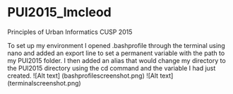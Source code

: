 # PUI2015_lmcleod
Principles of Urban Informatics CUSP 2015

To set up my environment
I opened .bashprofile through the terminal using nano and added an export line to set a permanent variable with the path to my PUI2015 folder.
I then added an alias that would change my directory to the PUI2015 directory using the cd command and the variable I had just created.
![Alt text] (bashprofilescreenshot.png)
![Alt text] (terminalscreenshot.png)
